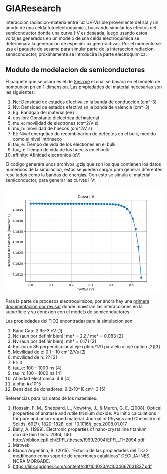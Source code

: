 # GIAResearch
Interaccion radiacion-materia entre luz UV-Visible proveniente del sol y un anodo de una celda fotoelectroquimica, buscando simular los efectos del semiconductor donde una curva I-V es deseada, luego usando estos voltajes generados en un modelo de una celda electroquimica se determinara la generacion de especies oxigeno-activas. Por el momento se usa el paquete de sesame para simular parte de la interaccion radiacion-semiconductor, proximamente se introducira la parte electroquimica.

## Modulo de modelacion de semiconductores
El paquete que se usara es el de [Sesame](https://sesame.readthedocs.io/en/latest/) el cual se basara en el modelo de [homounion pn en 1-dimension](https://sesame.readthedocs.io/en/latest/tutorial/tuto1.html). Las propiedades del material necesarias son las siguientes:

  1. Nc: Densidad de estados efectiva en la banda de conduccion (cm^-3)
  2. Nv: Densidad de estados efectiva en la banda de valencia (cm^-3)
  3. Eg: Bandgap del material (eV)
  4. epsilon: Constante dielectrica del material 
  5. mu_e: movilidad de electrones (cm^2/V s)
  6. mu_h: movilidad de huecos (cm^2/V s)
  7. Et: Nivel energetico de recombinacion de defectos en el bulk, medido como el nivel intrinseco
  8. tau_e: Tiempo de vida de los electrones en el bulk
  9. tau_h: Tiempo de vida de los huecos en el bulk
  10. affinity: Afinidad electronica (eV)

El codigo generara unos archivos .gzip que son los que contienen los datos numericos de la simulacion, estos se pueden cargar para generar diferentes resultados como la bandas de energias. Con esto se simula el material semiconductor, para generar las curvas I-V:

![Alt text](https://github.com/Paythlos/GIAResearch/blob/main/images/IV2.png)

Para la parte de procesos electroquimicos, por ahora hay una [primera documentacion por revisar](https://pubs.rsc.org/en/content/chapterhtml/2018/bk9781782625551-00001?isbn=978-1-78262-555-1&sercode=bk) donde muestran las interacciones en la superficie y su conexion con el modelo de semiconductores.

Las propiedades del TiO2 encontradas para la simulacion son:
  1. Band Gap: 2.95-3 eV [1]
  2. Nc (aun por definir bien): me* = 2.2 / me* = 0.083 [2]
  3. Nv (aun por definir bien): mh* = 0.171 [2]
  4. Epsilon = 86 perpendicular al eje optico/170 paralelo al eje optico [2][3]
  5. Movilidad de e: 0.1 - 10 cm^2/Vs [2]
  6. movilidad de h: ?? [2]
  7. Et: 0
  8. tau_e: 100 - 1000 ns [4]
  9. tau_h: 100 - 1000 ns [4]
  10. Afinidad electronica: 4.9 [4]
  11. alpha: #x10^5 
  12. Densidad de donadores: 9.2x10^18 cm^-3 [5]

Referencias para los datos de los materiales:
1.	Hossain, F. M., Sheppard, L., Nowotny, J., & Murch, G. E. (2008). Optical properties of anatase and rutile titanium dioxide: Ab initio calculations for pure and anion-doped material. Journal of Physics and Chemistry of Solids, 69(7), 1820–1828. doi: 10.1016/j.jpcs.2008.01.017
2.	Bally, A. (1999). Electronic properties of nano-crystalline titanium dioxide thin films. 2094, 140. http://biblion.epfl.ch/EPFL/theses/1999/2094/EPFL_TH2094.pdf
3.	Matweb
4.	Blanca Argentina, B. (2015). “Estudio de las propiedades del TiO 2 modificado como soporte de reacciones catalíticas” CECILIA INÉS NORA MORGADE.
5.	https://link.springer.com/content/pdf/10.1023/A:1004667631837.pdf

